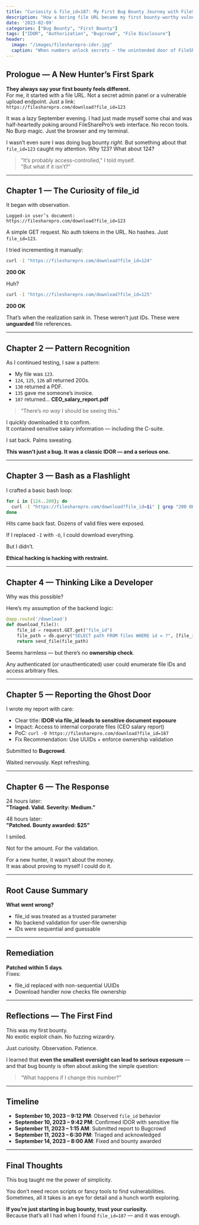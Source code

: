 ```yaml
---
title: "Curiosity & file_id=187: My First Bug Bounty Journey with FileSharePro"
description: "How a boring file URL became my first bounty-worthy vulnerability—an IDOR that leaked CEO documents."
date: '2023-02-09'
categories: ["Bug Bounty", "First Bounty"]
tags: ["IDOR", "Authorization", "Bugcrowd", "File Disclosure"]
header:
  image: "/images/filesharepro-idor.jpg"
  caption: "When numbers unlock secrets — the unintended door of FileSharePro"
---
```


## Prologue — A New Hunter’s First Spark

**They always say your first bounty feels different.**  
For me, it started with a file URL. Not a secret admin panel or a vulnerable upload endpoint. Just a link:  
`https://filesharepro.com/download?file_id=123`

It was a lazy September evening. I had just made myself some chai and was half-heartedly poking around FileSharePro’s web interface. No recon tools. No Burp magic. Just the browser and my terminal.

I wasn’t even sure I was doing bug bounty *right*. But something about that `file_id=123` caught my attention. Why 123? What about 124?

> "It’s probably access-controlled," I told myself.  
> "But what if it isn’t?"

---

## Chapter 1 — The Curiosity of file_id

It began with observation.

```text
Logged-in user’s document:
https://filesharepro.com/download?file_id=123
```

A simple GET request. No auth tokens in the URL. No hashes. Just `file_id=123`.

I tried incrementing it manually:

```bash
curl -I "https://filesharepro.com/download?file_id=124"
```

**200 OK**

Huh?

```bash
curl -I "https://filesharepro.com/download?file_id=125"
```

**200 OK**

That’s when the realization sank in. These weren’t just IDs. These were **unguarded** file references.

---

## Chapter 2 — Pattern Recognition

As I continued testing, I saw a pattern:

- My file was `123`.
- `124`, `125`, `126` all returned 200s.
- `130` returned a PDF.
- `135` gave me someone’s invoice.
- `187` returned… **CEO_salary_report.pdf**

> “There’s *no way* I should be seeing this.”

I quickly downloaded it to confirm.  
It contained sensitive salary information — including the C-suite.

I sat back. Palms sweating.

**This wasn’t just a bug. It was a classic IDOR — and a serious one.**

---

## Chapter 3 — Bash as a Flashlight

I crafted a basic bash loop:

```bash
for i in {124..200}; do  
  curl -I "https://filesharepro.com/download?file_id=$i" | grep "200 OK"  
done
```

Hits came back fast. Dozens of valid files were exposed.

If I replaced `-I` with `-O`, I could download everything.

But I didn’t.

**Ethical hacking is hacking with restraint.**

---

## Chapter 4 — Thinking Like a Developer

Why was this possible?

Here’s my assumption of the backend logic:

```python
@app.route('/download')
def download_file():
    file_id = request.GET.get("file_id")
    file_path = db.query("SELECT path FROM files WHERE id = ?", [file_id])
    return send_file(file_path)
```

Seems harmless — but there’s no **ownership check**.

Any authenticated (or unauthenticated) user could enumerate file IDs and access arbitrary files.

---

## Chapter 5 — Reporting the Ghost Door

I wrote my report with care:

- Clear title: **IDOR via file_id leads to sensitive document exposure**
- Impact: Access to internal corporate files (CEO salary report)
- PoC: `curl -O https://filesharepro.com/download?file_id=187`
- Fix Recommendation: Use UUIDs + enforce ownership validation

Submitted to **Bugcrowd**.

Waited nervously. Kept refreshing.

---

## Chapter 6 — The Response

24 hours later:  
**"Triaged. Valid. Severity: Medium."**

48 hours later:  
**"Patched. Bounty awarded: $25"**

I smiled.

Not for the amount. For the validation.

For a new hunter, it wasn’t about the money.  
It was about proving to myself I could do it.

---

## Root Cause Summary

**What went wrong?**

- file_id was treated as a trusted parameter
- No backend validation for user-file ownership
- IDs were sequential and guessable

---

## Remediation

**Patched within 5 days**.  
Fixes:

- file_id replaced with non-sequential UUIDs
- Download handler now checks file ownership

---

## Reflections — The First Find

This was my first bounty.  
No exotic exploit chain. No fuzzing wizardry.

Just curiosity. Observation. Patience.

I learned that **even the smallest oversight can lead to serious exposure** — and that bug bounty is often about asking the simple question:

> “What happens if I change this number?”

---

## Timeline

- **September 10, 2023 – 9:12 PM**: Observed `file_id` behavior
- **September 10, 2023 – 9:42 PM**: Confirmed IDOR with sensitive file
- **September 11, 2023 – 1:15 AM**: Submitted report to Bugcrowd
- **September 11, 2023 – 6:30 PM**: Triaged and acknowledged
- **September 14, 2023 – 8:00 AM**: Fixed and bounty awarded

---

## Final Thoughts

This bug taught me the power of simplicity.

You don’t need recon scripts or fancy tools to find vulnerabilities. Sometimes, all it takes is an eye for detail and a hunch worth exploring.

**If you’re just starting in bug bounty, trust your curiosity.**  
Because that’s all I had when I found `file_id=187` — and it was enough.

